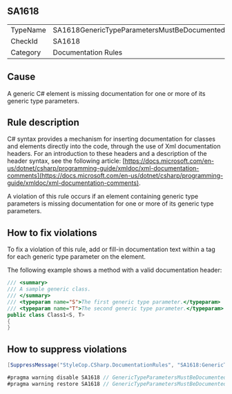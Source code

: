 ﻿## SA1618

<table>
<tr>
  <td>TypeName</td>
  <td>SA1618GenericTypeParametersMustBeDocumented</td>
</tr>
<tr>
  <td>CheckId</td>
  <td>SA1618</td>
</tr>
<tr>
  <td>Category</td>
  <td>Documentation Rules</td>
</tr>
</table>

## Cause

A generic C# element is missing documentation for one or more of its generic type parameters.

## Rule description

C# syntax provides a mechanism for inserting documentation for classes and elements directly into the code, through the use of Xml documentation headers. For an introduction to these headers and a description of the header syntax, see the following article: [https://docs.microsoft.com/en-us/dotnet/csharp/programming-guide/xmldoc/xml-documentation-comments](https://docs.microsoft.com/en-us/dotnet/csharp/programming-guide/xmldoc/xml-documentation-comments).

A violation of this rule occurs if an element containing generic type parameters is missing documentation for one or more of its generic type parameters.

## How to fix violations

To fix a violation of this rule, add or fill-in documentation text within a <typeparam> tag for each generic type parameter on the element.

The following example shows a method with a valid documentation header:

```csharp
/// <summary>
/// A sample generic class.
/// </summary>
/// <typeparam name="S">The first generic type parameter.</typeparam>
/// <typeparam name="T">The second generic type parameter.</typeparam>
public class Class1<S, T>
{ 
}
```

## How to suppress violations

```csharp
[SuppressMessage("StyleCop.CSharp.DocumentationRules", "SA1618:GenericTypeParametersMustBeDocumented", Justification = "Reviewed.")]
```

```csharp
#pragma warning disable SA1618 // GenericTypeParametersMustBeDocumented
#pragma warning restore SA1618 // GenericTypeParametersMustBeDocumented
```

